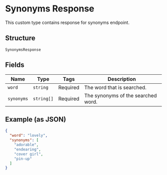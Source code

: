 
# Synonyms Response

This custom type contains response for synonyms endpoint.

## Structure

`SynonymsResponse`

## Fields

| Name | Type | Tags | Description |
|  --- | --- | --- | --- |
| `word` | `string` | Required | The word that is searched. |
| `synonyms` | `string[]` | Required | The synonyms of the searched word. |

## Example (as JSON)

```json
{
  "word": "lovely",
  "synonyms": [
    "adorable",
    "endearing",
    "cover girl",
    "pin-up"
  ]
}
```

